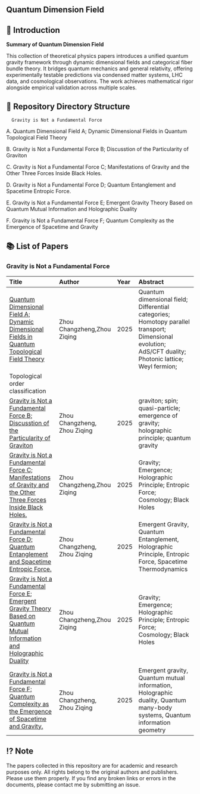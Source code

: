 ## Quantum Dimension Field 



## 📖 Introduction

**Summary of Quantum Dimension Field**

This collection of theoretical physics papers introduces a unified quantum gravity framework through dynamic dimensional fields and categorical fiber bundle theory. It bridges quantum mechanics and general relativity, offering experimentally testable predictions via condensed matter systems, LHC data, and cosmological observations. The work achieves mathematical rigor alongside empirical validation across multiple scales.
## 📁 Repository Directory Structure 


      Gravity is Not a Fundamental Force

A.  Quantum Dimensional Field A; Dynamic Dimensional Fields in Quantum Topological Field Theory

B.  Gravity is Not a Fundamental Force B; Discusstion of the Particularity of Graviton

C.  Gravity is Not a Fundamental Force C; Manifestations of Gravity and the Other Three Forces Inside Black Holes.

D.  Gravity is Not a Fundamental Force D; Quantum Entanglement and Spacetime Entropic Force.

E.  Gravity is Not a Fundamental Force E; Emergent Gravity Theory Based on Quantum Mutual Information and Holographic Duality

F.  Gravity is Not a Fundamental Force F; Quantum Complexity as the Emergence of Spacetime and Gravity



## 📚 List of Papers



###  Gravity is Not a Fundamental Force

| Title | Author | Year | Abstract |
| :--- | :--- | :--- | :--- |
| [Quantum Dimensional Field A; Dynamic Dimensional Fields in Quantum Topological Field Theory](https://doi.org/10.5281/zenodo.16787745) |  Zhou Changzheng,Zhou Ziqing| 2025 | Quantum dimensional field; Differential categories; Homotopy parallel transport; Dimensional evolution; AdS/CFT duality; Photonic lattice; Weyl fermion;
 Topological order classification|
| [Gravity is Not a Fundamental Force B; Discusstion of the Particularity of Graviton](https://doi.org/10.5281/zenodo.17111946) |Zhou Changzheng, Zhou Ziqing | 2025  | graviton; spin; quasi-particle; emergence of gravity; holographic principle; quantum gravity|
| [Gravity is Not a Fundamental Force C; Manifestations of Gravity and the Other Three Forces Inside Black Holes.](https://doi.org/10.5281/zenodo.17115757) |  Zhou Changzheng,Zhou Ziqing| 2025 |  Gravity; Emergence; Holographic Principle; Entropic Force; Cosmology; Black Holes|
| [Gravity is Not a Fundamental Force D; Quantum Entanglement and Spacetime Entropic Force.](https://doi.org/10.5281/zenodo.17115865) |Zhou Changzheng, Zhou Ziqing | 2025| Emergent Gravity, Quantum Entanglement, Holographic Principle, Entropic Force, Spacetime Thermodynamics|
| [Gravity is Not a Fundamental Force E; Emergent Gravity Theory Based on Quantum Mutual Information and Holographic Duality]( https://doi.org/10.5281/zenodo.17115873) |  Zhou Changzheng,Zhou Ziqing| 2025 |  Gravity; Emergence; Holographic Principle; Entropic Force; Cosmology; Black Holes|
| [Gravity is Not a Fundamental Force F; Quantum Complexity as the Emergence of Spacetime and Gravity.](https://doi.org/10.5281/zenodo.17118732) |Zhou Changzheng, Zhou Ziqing | 2025|Emergent gravity, Quantum mutual information, Holographic duality, Quantum many-body systems, Quantum information geometry|










## ⁉️ Note​
The papers collected in this repository are for academic and research purposes only.
All rights belong to the original authors and publishers. Please use them properly.
If you find any broken links or errors in the documents, please contact me by submitting an issue.


